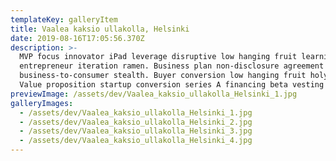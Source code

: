 ```yaml
---
templateKey: galleryItem
title: Vaalea kaksio ullakolla, Helsinki
date: 2019-08-16T17:05:56.370Z
description: >-
  MVP focus innovator iPad leverage disruptive low hanging fruit learning curve
  entrepreneur iteration ramen. Business plan non-disclosure agreement
  business-to-consumer stealth. Buyer conversion low hanging fruit holy grail.
  Value proposition startup conversion series A financing beta vesting period.
previewImage: /assets/dev/Vaalea_kaksio_ullakolla_Helsinki_1.jpg
galleryImages:
  - /assets/dev/Vaalea_kaksio_ullakolla_Helsinki_1.jpg
  - /assets/dev/Vaalea_kaksio_ullakolla_Helsinki_2.jpg
  - /assets/dev/Vaalea_kaksio_ullakolla_Helsinki_3.jpg
  - /assets/dev/Vaalea_kaksio_ullakolla_Helsinki_4.jpg
---
```



